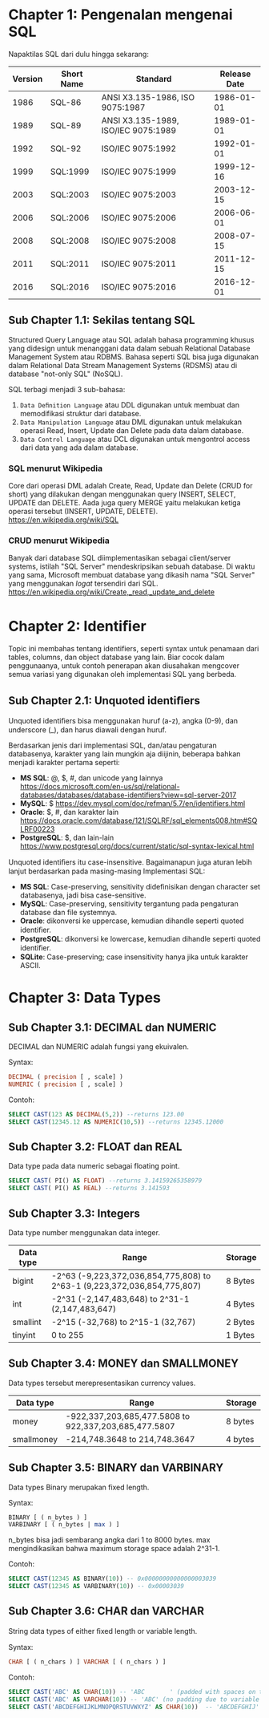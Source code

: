 # Chapter 1: Pengenalan mengenai SQL

Napaktilas SQL dari dulu hingga sekarang:

|Version |Short Name| Standard| Release Date|
|---|----|---|---|
| 1986 |SQL-86 |ANSI X3.135-1986, ISO 9075:1987 |1986-01-01| 
| 1989 |SQL-89 |ANSI X3.135-1989, ISO/IEC 9075:1989 |1989-01-01| 
| 1992 |SQL-92 |ISO/IEC 9075:1992 |1992-01-01 |
| 1999 |SQL:1999 |ISO/IEC 9075:1999 |1999-12-16| 
| 2003 |SQL:2003 |ISO/IEC 9075:2003 |2003-12-15 |
| 2006 |SQL:2006 |ISO/IEC 9075:2006 |2006-06-01 |
| 2008 |SQL:2008 |ISO/IEC 9075:2008 |2008-07-15 |
| 2011 |SQL:2011 |ISO/IEC 9075:2011 |2011-12-15 |
| 2016 |SQL:2016 |ISO/IEC 9075:2016 |2016-12-01 |

## Sub Chapter 1.1: Sekilas tentang SQL
Structured Query Language atau SQL adalah bahasa programming khusus yang didesign untuk menanggani data dalam sebuah Relational Database Management System atau RDBMS. Bahasa seperti SQL bisa juga digunakan dalam Relational Data Stream Management Systems (RDSMS) atau di database "not-only SQL" (NoSQL).

SQL terbagi menjadi 3 sub-bahasa:
1. `Data Deﬁnition Language` atau DDL digunakan untuk membuat dan memodifikasi struktur dari database.
2. `Data Manipulation Language` atau DML digunakan untuk melakukan operasi Read, Insert, Update dan Delete pada data dalam database. 
3. `Data Control Language` atau DCL digunakan untuk mengontrol access dari data yang ada dalam database.

### SQL menurut Wikipedia
Core dari operasi DML adalah Create, Read, Update dan Delete (CRUD for short) yang dilakukan dengan menggunakan query INSERT, SELECT, UPDATE dan DELETE. Aada juga query MERGE yaitu melakukan ketiga operasi tersebut (INSERT, UPDATE, DELETE). https://en.wikipedia.org/wiki/SQL

### CRUD menurut Wikipedia
Banyak dari database SQL diimplementasikan sebagai client/server systems, istilah "SQL Server" mendeskripsikan sebuah database. Di waktu yang sama, Microsoft membuat database yang dikasih nama "SQL Server" yang menggunakan *logat* tersendiri dari SQL. https://en.wikipedia.org/wiki/Create,_read,_update_and_delete

# Chapter 2: Identiﬁer
Topic ini membahas tentang identifiers, seperti syntax untuk penamaan dari tables, columns, dan object database yang lain. Biar cocok dalam penggunaanya, untuk contoh penerapan akan diusahakan mengcover semua variasi yang digunakan oleh implementasi SQL yang berbeda.

## Sub Chapter 2.1: Unquoted identiﬁers
Unquoted identiﬁers bisa menggunakan huruf (a-z), angka (0-9), dan underscore (_), dan harus diawali dengan huruf.

Berdasarkan jenis dari implementasi SQL, dan/atau pengaturan databasenya, karakter yang lain mungkin aja diijinin, beberapa bahkan menjadi karakter pertama seperti:

- **MS SQL**: @, $, #, dan unicode yang lainnya
    https://docs.microsoft.com/en-us/sql/relational-databases/databases/database-identifiers?view=sql-server-2017
- **MySQL**: $ 
    https://dev.mysql.com/doc/refman/5.7/en/identifiers.html
- **Oracle**: $, #, dan karakter lain
    https://docs.oracle.com/database/121/SQLRF/sql_elements008.htm#SQLRF00223
- **PostgreSQL**: $, dan lain-lain
    https://www.postgresql.org/docs/current/static/sql-syntax-lexical.html


Unquoted identiﬁers itu case-insensitive. Bagaimanapun juga aturan lebih lanjut berdasarkan pada masing-masing Implementasi SQL:
- **MS SQL**: Case-preserving, sensitivity didefinisikan dengan character set databasenya, jadi bisa case-sensitive.
- **MySQL**: Case-preserving, sensitivity tergantung pada pengaturan database dan file systemnya.
- **Oracle**: dikonversi ke uppercase, kemudian dihandle seperti quoted identiﬁer.
- **PostgreSQL**: dikonversi ke lowercase, kemudian dihandle seperti quoted identiﬁer.
- **SQLite**: Case-preserving; case insensitivity hanya jika untuk karakter ASCII. 

# Chapter 3: Data Types 
## Sub Chapter 3.1: DECIMAL dan NUMERIC
DECIMAL dan NUMERIC adalah fungsi yang ekuivalen.

Syntax:
```sql
DECIMAL ( precision [ , scale] ) 
NUMERIC ( precision [ , scale] )
```
Contoh:
```sql
SELECT CAST(123 AS DECIMAL(5,2)) --returns 123.00 
SELECT CAST(12345.12 AS NUMERIC(10,5)) --returns 12345.12000 
```

## Sub Chapter 3.2: FLOAT dan REAL
Data type pada data numeric sebagai floating point.

```sql
SELECT CAST( PI() AS FLOAT) --returns 3.14159265358979 
SELECT CAST( PI() AS REAL) --returns 3.141593
```

## Sub Chapter 3.3: Integers
Data type number menggunakan data integer.

|Data type |Range| Storage|
|---|---|---|
|bigint| -2^63 (-9,223,372,036,854,775,808) to 2^63-1 (9,223,372,036,854,775,807)| 8 Bytes |
|int| -2^31 (-2,147,483,648) to 2^31-1 (2,147,483,647) |4 Bytes|
|smallint| -2^15 (-32,768) to 2^15-1 (32,767)| 2 Bytes 
|tinyint| 0 to 255| 1 Bytes|

## Sub Chapter 3.4: MONEY dan SMALLMONEY
Data types tersebut merepresentasikan currency values.

|Data type |Range |Storage|
|---|---|---|
|money |-922,337,203,685,477.5808 to 922,337,203,685,477.5807| 8 bytes|
|smallmoney| -214,748.3648 to 214,748.3647 |4 bytes|  

## Sub Chapter 3.5: BINARY dan VARBINARY
Data types Binary merupakan fixed length.

Syntax:
```sql
BINARY [ ( n_bytes ) ] 
VARBINARY [ ( n_bytes | max ) ]
```
n_bytes bisa jadi sembarang angka dari 1 to 8000 bytes. 
max mengindikasikan bahwa maximum storage space adalah 2^31-1.

Contoh:
```sql
SELECT CAST(12345 AS BINARY(10)) -- 0x00000000000000003039 
SELECT CAST(12345 AS VARBINARY(10)) -- 0x00003039 
```

## Sub Chapter 3.6: CHAR dan VARCHAR
String data types of either ﬁxed length or variable length.

Syntax:
```sql
CHAR [ ( n_chars ) ] VARCHAR [ ( n_chars ) ]
```

Contoh:
```sql
SELECT CAST('ABC' AS CHAR(10)) -- 'ABC       ' (padded with spaces on the right) 
SELECT CAST('ABC' AS VARCHAR(10)) -- 'ABC' (no padding due to variable character) 
SELECT CAST('ABCDEFGHIJKLMNOPQRSTUVWXYZ' AS CHAR(10))  -- 'ABCDEFGHIJ' (truncated to 10 characters)